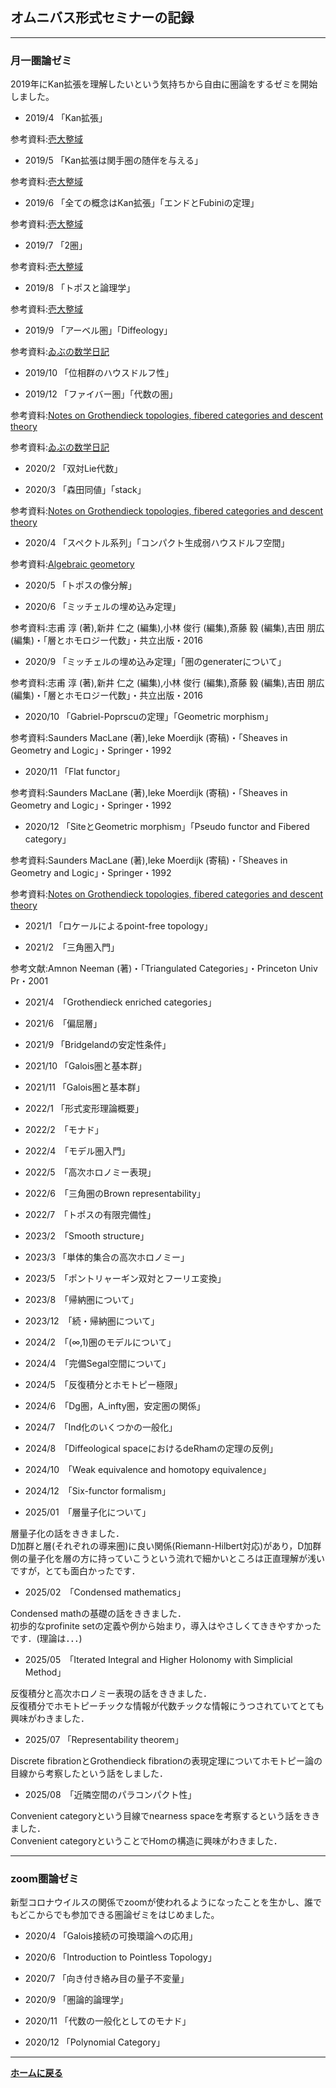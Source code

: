 ## **オムニバス形式セミナーの記録**

--- 

### 月一圏論ゼミ
2019年にKan拡張を理解したいという気持ちから自由に圏論をするゼミを開始しました。


- 2019/4 「Kan拡張」

参考資料:[壱大整域](http://alg-d.com/math/kan_extension/)

- 2019/5 「Kan拡張は関手圏の随伴を与える」

参考資料:[壱大整域](http://alg-d.com/math/kan_extension/)

- 2019/6 「全ての概念はKan拡張」「エンドとFubiniの定理」

参考資料:[壱大整域](http://alg-d.com/math/kan_extension/)

- 2019/7 「2圏」

参考資料:[壱大整域](http://alg-d.com/math/kan_extension/)

- 2019/8 「トポスと論理学」

参考資料:[壱大整域](http://alg-d.com/math/kan_extension/)

- 2019/9 「アーベル圏」「Diffeology」

参考資料:[ゐぶの数学日記](https://ibu8128.hatenablog.com/entry/2019/09/06/141651)

- 2019/10 「位相群のハウスドルフ性」

- 2019/12 「ファイバー圏」「代数の圏」

参考資料:[Notes on Grothendieck topologies, fibered categories
and descent theory](http://homepage.sns.it/vistoli/descent.pdf)

参考資料:[ゐぶの数学日記](https://ibu8128.hatenablog.com/entry/2019/12/25/113016)

- 2020/2 「双対Lie代数」

- 2020/3 「森田同値」「stack」

参考資料:[Notes on Grothendieck topologies, fibered categories
and descent theory](http://homepage.sns.it/vistoli/descent.pdf)

- 2020/4 「スペクトル系列」「コンパクト生成弱ハウスドルフ空間」

参考資料:[Algebraic geometory](https://bbs.pku.edu.cn/attach/33/6e/336e96c0b674154a/fulei.pdf)

- 2020/5 「トポスの像分解」

- 2020/6 「ミッチェルの埋め込み定理」

参考資料:志甫 淳 (著),新井 仁之 (編集),小林 俊行 (編集),斎藤 毅 (編集),吉田 朋広 (編集)・「層とホモロジー代数」・共立出版・2016

- 2020/9 「ミッチェルの埋め込み定理」「圏のgeneraterについて」

参考資料:志甫 淳 (著),新井 仁之 (編集),小林 俊行 (編集),斎藤 毅 (編集),吉田 朋広 (編集)・「層とホモロジー代数」・共立出版・2016

- 2020/10 「Gabriel-Poprscuの定理」「Geometric morphism」

参考資料:Saunders MacLane (著),Ieke Moerdijk (寄稿)・「Sheaves in Geometry and Logic」・Springer・1992

- 2020/11 「Flat functor」

参考資料:Saunders MacLane (著),Ieke Moerdijk (寄稿)・「Sheaves in Geometry and Logic」・Springer・1992

- 2020/12 「SiteとGeometric morphism」「Pseudo functor and Fibered category」

参考資料:Saunders MacLane (著),Ieke Moerdijk (寄稿)・「Sheaves in Geometry and Logic」・Springer・1992

参考資料:[Notes on Grothendieck topologies, fibered categories
and descent theory](http://homepage.sns.it/vistoli/descent.pdf)

- 2021/1 「ロケールによるpoint-free topology」

- 2021/2　「三角圏入門」

参考文献:Amnon Neeman (著)・「Triangulated Categories」・Princeton Univ Pr・2001

- 2021/4　「Grothendieck enriched categories」

- 2021/6　「偏屈層」

- 2021/9 「Bridgelandの安定性条件」

- 2021/10 「Galois圏と基本群」

- 2021/11 「Galois圏と基本群」

- 2022/1 「形式変形理論概要」

- 2022/2　「モナド」

- 2022/4　「モデル圏入門」

- 2022/5　「高次ホロノミー表現」

- 2022/6　「三角圏のBrown representability」

- 2022/7　「トポスの有限完備性」

- 2023/2　「Smooth structure」

- 2023/3 「単体的集合の高次ホロノミー」

- 2023/5　「ポントリャーギン双対とフーリエ変換」

- 2023/8　「帰納圏について」

- 2023/12　「続・帰納圏について」

- 2024/2　「(∞,1)圏のモデルについて」

- 2024/4　「完備Segal空間について」

- 2024/5　「反復積分とホモトピー極限」

- 2024/6　「Dg圏，A_infty圏，安定圏の関係」

- 2024/7　「Ind化のいくつかの一般化」

- 2024/8　「Diffeological spaceにおけるdeRhamの定理の反例」

- 2024/10　「Weak equivalence and homotopy equivalence」

- 2024/12　「Six-functor formalism」

- 2025/01　「層量子化について」

層量子化の話をききました．<br>
D加群と層(それぞれの導来圏)に良い関係(Riemann-Hilbert対応)があり，D加群側の量子化を層の方に持っていこうという流れで細かいところは正直理解が浅いですが，とても面白かったです．

- 2025/02　「Condensed mathematics」

Condensed mathの基礎の話をききました．<br>
初歩的なprofinite setの定義や例から始まり，導入はやさしくてききやすかったです．(理論は．．．)

- 2025/05　「Iterated Integral and Higher Holonomy with Simplicial Method」

反復積分と高次ホロノミー表現の話をききました．<br>
反復積分でホモトピーチックな情報が代数チックな情報にうつされていてとても興味がわきました．

- 2025/07 「Representability theorem」

Discrete fibrationとGrothendieck fibrationの表現定理についてホモトピー論の目線から考察したという話をしました．

- 2025/08　「近隣空間のパラコンパクト性」

Convenient categoryという目線でnearness spaceを考察するという話をききました．<br>
Convenient categoryということでHomの構造に興味がわきました．


---

### zoom圏論ゼミ

新型コロナウイルスの関係でzoomが使われるようになったことを生かし、誰でもどこからでも参加できる圏論ゼミをはじめました。

- 2020/4 「Galois接続の可換環論への応用」

- 2020/6 「Introduction to Pointless Topology」

- 2020/7 「向き付き絡み目の量子不変量」

- 2020/9 「圏論的論理学」

- 2020/11 「代数の一般化としてのモナド」

- 2020/12 「Polynomial Category」

---

**[ホームに戻る](/index)**